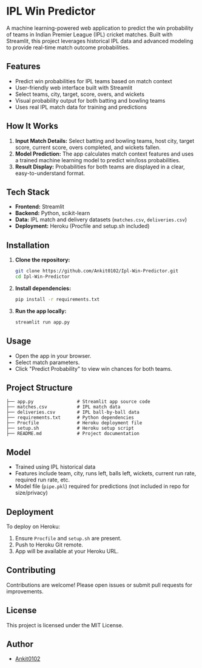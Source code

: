 # IPL Win Predictor

A machine learning-powered web application to predict the win probability of teams in Indian Premier League (IPL) cricket matches. Built with Streamlit, this project leverages historical IPL data and advanced modeling to provide real-time match outcome probabilities.

## Features

- Predict win probabilities for IPL teams based on match context
- User-friendly web interface built with Streamlit
- Select teams, city, target, score, overs, and wickets
- Visual probability output for both batting and bowling teams
- Uses real IPL match data for training and predictions

## How It Works

1. **Input Match Details:** Select batting and bowling teams, host city, target score, current score, overs completed, and wickets fallen.
2. **Model Prediction:** The app calculates match context features and uses a trained machine learning model to predict win/loss probabilities.
3. **Result Display:** Probabilities for both teams are displayed in a clear, easy-to-understand format.

## Tech Stack

- **Frontend:** Streamlit
- **Backend:** Python, scikit-learn
- **Data:** IPL match and delivery datasets (`matches.csv`, `deliveries.csv`)
- **Deployment:** Heroku (Procfile and setup.sh included)

## Installation

1. **Clone the repository:**
   ```sh
   git clone https://github.com/Ankit0102/Ipl-Win-Predictor.git
   cd Ipl-Win-Predictor
   ```

2. **Install dependencies:**
   ```sh
   pip install -r requirements.txt
   ```

3. **Run the app locally:**
   ```sh
   streamlit run app.py
   ```

## Usage

- Open the app in your browser.
- Select match parameters.
- Click "Predict Probability" to view win chances for both teams.

## Project Structure

```
├── app.py                # Streamlit app source code
├── matches.csv           # IPL match data
├── deliveries.csv        # IPL ball-by-ball data
├── requirements.txt      # Python dependencies
├── Procfile              # Heroku deployment file
├── setup.sh              # Heroku setup script
├── README.md             # Project documentation
```

## Model

- Trained using IPL historical data
- Features include team, city, runs left, balls left, wickets, current run rate, required run rate, etc.
- Model file (`pipe.pkl`) required for predictions (not included in repo for size/privacy)

## Deployment

To deploy on Heroku:
1. Ensure `Procfile` and `setup.sh` are present.
2. Push to Heroku Git remote.
3. App will be available at your Heroku URL.

## Contributing

Contributions are welcome! Please open issues or submit pull requests for improvements.

## License

This project is licensed under the MIT License.

## Author

- [Ankit0102](https://github.com/Ankit0102)
